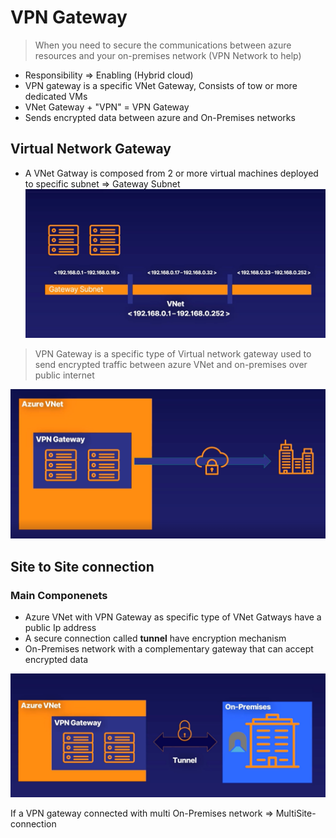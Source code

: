 # VPN Gateway
> When you need to secure the communications between azure resources and your on-premises network (VPN Network to help)

- Responsibility => Enabling (Hybrid cloud)
- VPN gateway is a specific VNet Gateway, Consists of tow or more dedicated VMs
- VNet Gateway + "VPN" = VPN Gateway
- Sends encrypted data between azure and On-Premises networks
## Virtual Network Gateway

- A VNet Gatway is composed from 2 or more virtual machines deployed to specific subnet => Gateway Subnet
![](Images/20221119194540.png)  


> VPN Gateway is a specific type of Virtual network gateway used to send encrypted traffic between azure VNet and on-premises over public internet

![](Images/20221119195044.png)  


## Site to Site connection

### Main Componenets
- Azure VNet with VPN Gateway as specific type of VNet Gatways have a public Ip address
- A secure connection called __tunnel__ have encryption mechanism
- On-Premises network with a complementary gateway that can accept encrypted data

![](Images/20221119195206.png)  


If a VPN gateway connected with multi On-Premises network => MultiSite-connection


